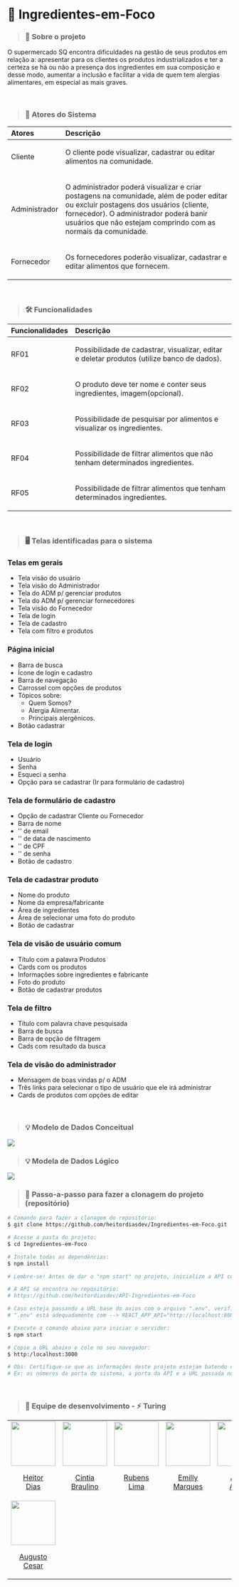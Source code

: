 # 🛒 Ingredientes-em-Foco 

> ### 💬 Sobre o projeto

O supermercado SQ encontra dificuldades na gestão de
seus produtos em relação a: apresentar para os clientes os produtos industrializados e ter a certeza se há
ou não a presença dos ingredientes em sua composição e desse modo, aumentar a inclusão
e facilitar a vida de quem tem alergias alimentares, em especial as mais graves.

<br/>

> ### 👥 Atores do Sistema
Atores | Descrição
:--- | :--- 
Cliente | <p>O cliente pode visualizar, cadastrar ou editar alimentos na comunidade.</p>
Administrador |<p>O administrador poderá visualizar e criar postagens na comunidade, além de poder editar ou excluir postagens dos usuários (cliente, fornecedor). O administrador poderá banir usuários que não estejam comprindo com as normais da comunidade.</p>
Fornecedor |<p>Os fornecedores poderão visualizar, cadastrar e editar alimentos que fornecem.</p>

<br/>

> ### 🛠 Funcionalidades
Funcionalidades | Descrição
:--- | :---
RF01 | <p>Possibilidade de cadastrar, visualizar, editar e deletar produtos (utilize banco de dados).</p>
RF02 | <p>O produto deve ter nome e conter seus ingredientes, imagem(opcional).</p>
RF03 | <p>Possibilidade de pesquisar por alimentos e visualizar os ingredientes.</p>
RF04 | <p>Possibilidade de filtrar alimentos que não tenham determinados ingredientes.</p>
RF05 | <p>Possibilidade de filtrar alimentos que tenham determinados ingredientes.</p>

<br/>

> ### 🖥 Telas identificadas para o sistema

### Telas em gerais
- Tela visão do usuário
- Tela visão do Administrador
- Tela do ADM p/ gerenciar produtos
- Tela do ADM p/ gerenciar fornecedores
- Tela visão do Fornecedor
- Tela de login
- Tela de cadastro
- Tela com filtro e produtos

### Página inicial
- Barra de busca
- Ícone de login e cadastro
- Barra de navegação
- Carrossel com opções de produtos
- Tópicos sobre:
	- Quem Somos?
	- Alergia Alimentar.
	- Principais alergênicos.
- Botão cadastrar

### Tela de login
- Usuário
- Senha
- Esqueci a senha
- Opção para se cadastrar (Ir para formulário de cadastro)

### Tela de formulário de cadastro
- Opção de cadastrar Cliente ou Fornecedor
- Barra de nome
-   ''      de email
-   ''      de data de nascimento
-   ''      de CPF
-   ''      de senha
- Botão de cadastro

### Tela de cadastrar produto
- Nome do produto
- Nome da empresa/fabricante
- Área de ingredientes
- Área de selecionar uma foto do produto
- Botão de cadastrar

### Tela de visão de usuário comum
- Título com a palavra Produtos
- Cards com os produtos
- Informações sobre ingredientes e fabricante
- Foto do produto
- Botão de cadastrar produtos

### Tela de filtro
- Título com palavra chave pesquisada
- Barra de busca
- Barra de opção de filtragem
- Cads com resultado da busca

### Tela de visão do administrador
- Mensagem de boas vindas p/ o ADM
- Três links para selecionar o tipo de usuário que ele irá administrar
- Cards de produtos com opções de editar

</br>

> ### 💡 Modelo de Dados Conceitual
<img src="https://i.pinimg.com/564x/9f/8a/01/9f8a0105758a9b99def47095a1dfc2fb.jpg" />

</br>

> ### 💡 Modela de Dados Lógico
<img src="https://i.pinimg.com/564x/9c/2c/48/9c2c4831781661a38c9fe3bf05e5fb92.jpg" />

<br/>

> ### 🔁 Passo-a-passo para fazer a clonagem do projeto (repositório)
```bash
# Comando para fazer a clonagem do repositório:
$ git clone https://github.com/heitordiasdev/Ingredientes-em-Foco.git

# Acesse a pasta do projeto:
$ cd Ingredientes-em-Foco

# Instale todas as dependências:
$ npm install

# Lembre-se! Antes de dar o "npm start" no projeto, inicialize a API com o mesmo comando.

# A API se encontra no repositório:
# https://github.com/heitordiasdev/API-Ingredientes-em-Foco

# Caso esteja passando a URL base do axios com o arquivo ".env", verifique se o arquivo
# ".env" está adequadamente com --> REACT_APP_API="http://localhost:8080".

# Execute o comando abaixo para iniciar o servidor:
$ npm start

# Copie a URL abaixo e cole no seu navegador:
$ http:/localhost:3000

# Obs: Certifique-se que as informações deste projeto estejam batendo com as da sua máquina.
# Ex: os números da porta do sistema, a porta da API e a URL passada no arquivo .env.

```

</br>

> ### 🚀 Equipe de desenvolvimento - ⚡ Turing

<table align="center">
  <tr align="center">
    <td>
      <a href="https://github.com/heitordiasdev">
        <img src="https://avatars.githubusercontent.com/heitordiasdev" width=100 />
        <p>Heitor <br/>Dias</p>
      </a>
    </td>
    <td>
      <a href="https://github.com/CintiaBraulino">
        <img src="https://avatars.githubusercontent.com/CintiaBraulino" width=100 />
        <p>Cintia <br/>Braulino</p>
      </a>
    </td>
    <td>
      <a href="https://github.com/RubensLFerreira">
        <img src="https://avatars.githubusercontent.com/RubensLFerreira" width=100 />
        <p>Rubens <br/>Lima</p>
      </a>
    </td>
    <td>
      <a href="https://github.com/emillymar">
        <img src="https://avatars.githubusercontent.com/emillymar" width=100 />
        <p>Emilly <br/>Marques</p>
      </a>
    </td>
    <td>
      <a href="https://github.com/Alicia-Alexia">
        <img src="https://avatars.githubusercontent.com/Alicia-Alexia" width=100 />
        <p>Alicia <br/>Alexia</p>
      </a>
    </td>
    <td>
      <a href="https://github.com/IgorPAS">
        <img src="https://avatars.githubusercontent.com/IgorPAS" width=100 />
        <p>Igor <br/>Silva</p>
      </a>
    </td>
  </tr>
  <tr align="center">
    <td>
      <a href="https://github.com/aucoliveira">
        <img src="https://avatars.githubusercontent.com/u/21234981?v=4" width=100 />
        <p>Augusto <br/>Cesar</p>
      </a>
    </td>
  </tr>
</table>
